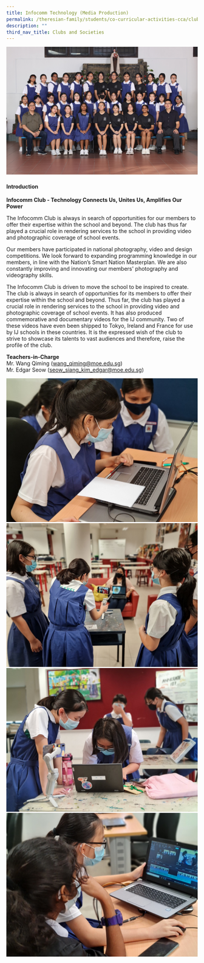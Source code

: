 ```yaml
---
title: Infocomm Technology (Media Production)
permalink: /theresian-family/students/co-curricular-activities-cca/clubs-and-societies/infocomm-technology-medi/
description: ""
third_nav_title: Clubs and Societies
---
```

<img src="/images/inf123.jpg">
<h4><strong>Introduction</strong></h4>
<p><strong>Infocomm Club - Technology Connects Us, Unites Us, Amplifies Our Power</strong></p>
<p>The Infocomm Club is always in search of opportunities for our members to offer their expertise within the school and beyond. The club has thus far played a crucial role in rendering services to the school in providing video and photographic coverage of school events.</p>
<p>Our members have participated in national photography, video and design competitions. We look forward to expanding programming knowledge in our members, in line with the Nation’s Smart Nation Masterplan. We are also constantly improving and innovating our members' photography and videography skills.&nbsp;</p>
<p>The Infocomm Club is driven to move the school to be inspired to create. The club is always in search of opportunities for its members to offer their expertise within the school and beyond. Thus far, the club has played a crucial role in rendering services to the school in providing video and photographic coverage of school events. It has also produced commemorative and documentary videos for the IJ community. Two of these videos have even been shipped to Tokyo, Ireland and France for use by IJ schools in these countries. It is the expressed wish of the club to strive to showcase its talents to vast audiences and therefore, raise the profile of the club.</p>

<p><strong>Teachers-in-Charge</strong><br>Mr. Wang Qiming (<a href="mailto:wang_qiming@moe.edu.sg">wang_qiming@moe.edu.sg</a>)<br>Mr. Edgar Seow (<a href="mailto:seow_siang_kim_edgar@moe.edu.sg">seow_siang_kim_edgar@moe.edu.sg</a>)</p>
<img src="/images/inf2.jpg"><br>
<img src="/images/inf3.jpg"><br>
<img src="/images/inf4.jpg"><br>
<img src="/images/inf5.jpg">